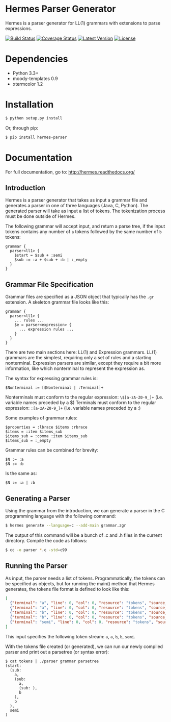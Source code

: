 # Hermes Parser Generator

Hermes is a parser generator for LL(1) grammars with extensions to parse expressions. 

[![Build Status](https://secure.travis-ci.org/scottfrazer/hermes.png)](http://travis-ci.org/scottfrazer/hermes)
[![Coverage Status](https://coveralls.io/repos/scottfrazer/hermes/badge.png)](https://coveralls.io/r/scottfrazer/hermes)
[![Latest Version](https://pypip.in/v/hermes-parser/badge.png)](https://pypi.python.org/pypi/hermes-parser/)
[![License](https://pypip.in/license/hermes-parser/badge.png)](https://pypi.python.org/pypi/hermes-parser/)

# Dependencies

* Python 3.3+
* moody-templates 0.9
* xtermcolor 1.2

# Installation

```bash
$ python setup.py install
```

Or, through pip:

```bash
$ pip install hermes-parser
```

# Documentation

For full documentation, go to: http://hermes.readthedocs.org/

## Introduction

Hermes is a parser generator that takes as input a grammar file and generates a parser in one of three languages (Java, C, Python).  The generated parser will take as input a list of tokens.  The tokenization process must be done outside of Hermes.

The following grammar will accept input, and return a parse tree, if the input tokens contains any number of `a` tokens followed by the same number of `b` tokens:

```
grammar {
  parser<ll1> {
    $start = $sub + :semi
    $sub := :a + $sub + :b | :_empty
  }
}
```

## Grammar File Specification

Grammar files are specified as a JSON object that typically has the `.gr` extension.  A skeleton grammar file looks like this:

```
grammar {
  parser<ll1> {
    ... rules ...
    $e = parser<expression> {
      ... expression rules ...
    }
  }
}
```

There are two main sections here: LL(1) and Expression grammars.  LL(1) grammars are the simplest, requiring only a set of rules and a starting nonterminal.  Expression parsers are similar, except they require a bit more information, like which nonterminal to represent the expression as.

The syntax for expressing grammar rules is:

```
$Nonterminal := [$Nonterminal | :Terminal]+
```

Nonterminals must conform to the regular expression: `\$[a-zA-Z0-9_]+` (i.e. variable names preceded by a $)
Terminals must conform to the regular expression: `:[a-zA-Z0-9_]+` (i.e. variable names preceded by a :)

Some examples of grammar rules:

```
$properties = :lbrace $items :rbrace
$items = :item $items_sub
$items_sub = :comma :item $items_sub
$items_sub = :_empty
```

Grammar rules can be combined for brevity:

```
$N := :a
$N := :b
```

Is the same as:

```
$N := :a | :b
```

## Generating a Parser

Using the grammar from the introduction, we can generate a parser in the C programming language with the following command:

```bash
$ hermes generate --language=c --add-main grammar.zgr
```

The output of this command will be a bunch of .c and .h files in the current directory.  Compile the code as follows:

```bash
$ cc -o parser *.c -std=c99
```

## Running the Parser

As input, the parser needs a list of tokens.  Programmatically, the tokens can be specified as objects, but for running the main() method that Hermes generates, the tokens file format is defined to look like this:

```json
[
  {"terminal": "a", "line": 0, "col": 0, "resource": "tokens", "source_string": ""},
  {"terminal": "a", "line": 0, "col": 0, "resource": "tokens", "source_string": ""},
  {"terminal": "b", "line": 0, "col": 0, "resource": "tokens", "source_string": ""},
  {"terminal": "b", "line": 0, "col": 0, "resource": "tokens", "source_string": ""},
  {"terminal": "semi", "line": 0, "col": 0, "resource": "tokens", "source_string": ""}
]
```

This input specifies the following token stream: `a`, `a`, `b`, `b`, `semi`.

With the tokens file created (or generated), we can run our newly compiled parser and print out a parsetree (or syntax error):

```
$ cat tokens | ./parser grammar parsetree
(start:
  (sub:
    a,
    (sub:
      a,
      (sub: ),
      b
    ),
    b
  ),
  semi
)
```
